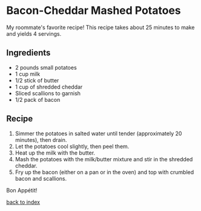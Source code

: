 # Bacon-Cheddar Mashed Potatoes
<!---
@carolineterryn
-->
My roommate's favorite recipe! This recipe takes about 25 minutes to make and yields 4 servings.

## Ingredients
- 2 pounds small potatoes
- 1 cup milk
- 1/2 stick of butter
- 1 cup of shredded cheddar
- Sliced scallions to garnish
- 1/2 pack of bacon 

## Recipe
1. Simmer the potatoes in salted water until tender (approximately 20 minutes), then drain.
2. Let the potatoes cool slightly, then peel them.
3. Heat up the milk with the butter.
4. Mash the potatoes with the milk/butter mixture and stir in the shredded cheddar.
5. Fry up the bacon (either on a pan or in the oven) and top with crumbled bacon and scallions.

Bon Appétit!

[back to index](../)
